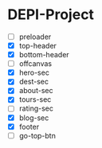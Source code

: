 # DEPI-Project
- [ ] preloader
- [x] top-header
- [x] bottom-header
- [ ] offcanvas
- [x] hero-sec
- [x] dest-sec
- [x] about-sec
- [x] tours-sec
- [ ] rating-sec
- [x] blog-sec
- [x] footer
- [ ] go-top-btn